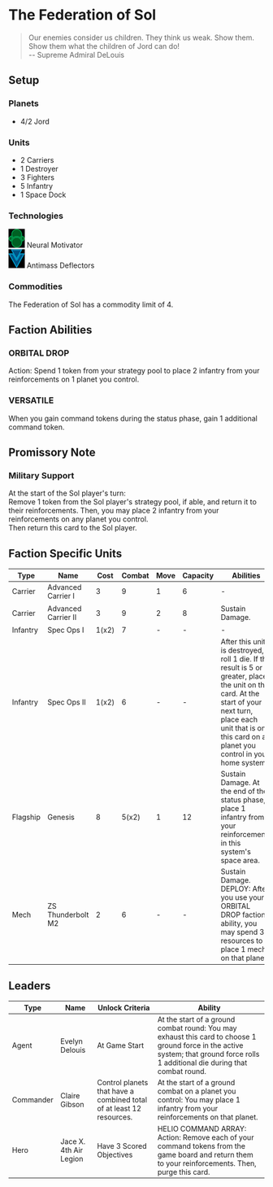 # The Federation of Sol
> Our enemies consider us children. They think us weak. Show them. Show them what the children of Jord can do!  
-- Supreme Admiral DeLouis

## Setup
### Planets
* 4/2 Jord

### Units
* 2 Carriers
* 1 Destroyer
* 3 Fighters
* 5 Infantry
* 1 Space Dock

### Technologies
![Green Tech](../images/tech_green_small.bmp) Neural Motivator  
![Blue Tech](../images/tech_blue_small.bmp) Antimass Deflectors 

### Commodities
The Federation of Sol has a commodity limit of 4.

## Faction Abilities
### ORBITAL DROP  
Action: Spend 1 token from your strategy pool to place 2 infantry from your reinforcements on 1 planet you control.  

### VERSATILE  
When you gain command tokens during the status phase, gain 1 additional command token.

## Promissory Note
### Military Support  
At the start of the Sol player's turn:  
Remove 1 token from the Sol player's strategy pool, if able, and return it to their reinforcements.  Then, you may place 2 infantry from your reinforcements on any planet you control.  
Then return this card to the Sol player.  

## Faction Specific Units
|Type|Name|Cost|Combat|Move|Capacity|Abilities|Prerequisites|
|-|-|-|-|-|-|-|-|
|Carrier|Advanced Carrier I |3|9|1|6|-|None|
|Carrier|Advanced Carrier II|3|9|2|8|Sustain Damage.|![Blue Tech](../images/tech_blue_small.bmp)![Blue Tech](../images/tech_blue_small.bmp)|
|Infantry|Spec Ops I |1(x2)|7|-|-|-|None|
|Infantry|Spec Ops II|1(x2)|6|-|-|After this unit is destroyed, roll 1 die. If the result is 5 or greater, place the unit on this card. At the start of your next turn, place each unit that is on this card on a planet you control in your home system.|![Green Tech](../images/tech_green_small.bmp)![Green Tech](../images/tech_green_small.bmp)|
|Flagship|Genesis|8|5(x2)|1|12|Sustain Damage. At the end of the status phase, place 1 infantry from your reinforcements in this system's space area.|None|
|Mech|ZS Thunderbolt M2 |2|6|-|-|Sustain Damage. DEPLOY: After you use your ORBITAL DROP faction ability, you may spend 3 resources to place 1 mech on that planet.|None|

## Leaders

|Type|Name|Unlock Criteria|Ability|
|-|-|-|-|
|Agent|Evelyn Delouis|At Game Start|At the start of a ground combat round: You may exhaust this card to choose 1 ground force in the active system; that ground force rolls 1 additional die during that combat round.|
|Commander|Claire Gibson|Control planets that have a combined total of at least 12 resources.|At the start of a ground combat on a planet you control: You may place 1 infantry from your reinforcements on that planet.|
|Hero|Jace X. 4th Air Legion|Have 3 Scored Objectives|HELIO COMMAND ARRAY: Action: Remove each of your command tokens from the game board and return them to your reinforcements. Then, purge this card.|
